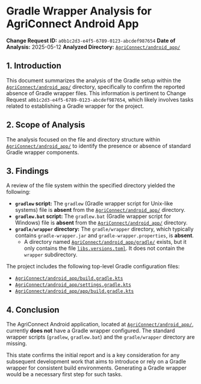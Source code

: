 # Gradle Wrapper Analysis for AgriConnect Android App

**Change Request ID:** `a0b1c2d3-e4f5-6789-0123-abcdef987654`
**Date of Analysis:** 2025-05-12
**Analyzed Directory:** [`AgriConnect/android_app/`](AgriConnect/android_app/)

## 1. Introduction

This document summarizes the analysis of the Gradle setup within the [`AgriConnect/android_app/`](AgriConnect/android_app/) directory, specifically to confirm the reported absence of Gradle wrapper files. This information is pertinent to Change Request `a0b1c2d3-e4f5-6789-0123-abcdef987654`, which likely involves tasks related to establishing a Gradle wrapper for the project.

## 2. Scope of Analysis

The analysis focused on the file and directory structure within [`AgriConnect/android_app/`](AgriConnect/android_app/) to identify the presence or absence of standard Gradle wrapper components.

## 3. Findings

A review of the file system within the specified directory yielded the following:

*   **`gradlew` script:** The `gradlew` (Gradle wrapper script for Unix-like systems) file is **absent** from the [`AgriConnect/android_app/`](AgriConnect/android_app/) directory.
*   **`gradlew.bat` script:** The `gradlew.bat` (Gradle wrapper script for Windows) file is **absent** from the [`AgriConnect/android_app/`](AgriConnect/android_app/) directory.
*   **`gradle/wrapper` directory:** The `gradle/wrapper` directory, which typically contains `gradle-wrapper.jar` and `gradle-wrapper.properties`, is **absent**.
    *   A directory named [`AgriConnect/android_app/gradle/`](AgriConnect/android_app/gradle/) exists, but it only contains the file [`libs.versions.toml`](AgriConnect/android_app/gradle/libs.versions.toml). It does not contain the `wrapper` subdirectory.

The project includes the following top-level Gradle configuration files:
*   [`AgriConnect/android_app/build.gradle.kts`](AgriConnect/android_app/build.gradle.kts)
*   [`AgriConnect/android_app/settings.gradle.kts`](AgriConnect/android_app/settings.gradle.kts)
*   [`AgriConnect/android_app/app/build.gradle.kts`](AgriConnect/android_app/app/build.gradle.kts)

## 4. Conclusion

The AgriConnect Android application, located at [`AgriConnect/android_app/`](AgriConnect/android_app/), currently **does not** have a Gradle wrapper configured. The standard wrapper scripts (`gradlew`, `gradlew.bat`) and the `gradle/wrapper` directory are missing.

This state confirms the initial report and is a key consideration for any subsequent development work that aims to introduce or rely on a Gradle wrapper for consistent build environments. Generating a Gradle wrapper would be a necessary first step for such tasks.